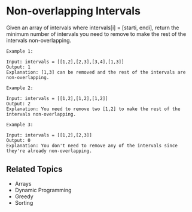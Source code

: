 # Non-overlapping Intervals

Given an array of intervals where intervals[i] = [starti, endi], return the minimum number of intervals you
need to remove to make the rest of the intervals non-overlapping.

```plain
Example 1:

Input: intervals = [[1,2],[2,3],[3,4],[1,3]]
Output: 1
Explanation: [1,3] can be removed and the rest of the intervals are non-overlapping.
```

```plain
Example 2:

Input: intervals = [[1,2],[1,2],[1,2]]
Output: 2
Explanation: You need to remove two [1,2] to make the rest of the intervals non-overlapping.
```

```plain
Example 3:

Input: intervals = [[1,2],[2,3]]
Output: 0
Explanation: You don't need to remove any of the intervals since they're already non-overlapping.
```

## Related Topics

- Arrays
- Dynamic Programming
- Greedy
- Sorting
